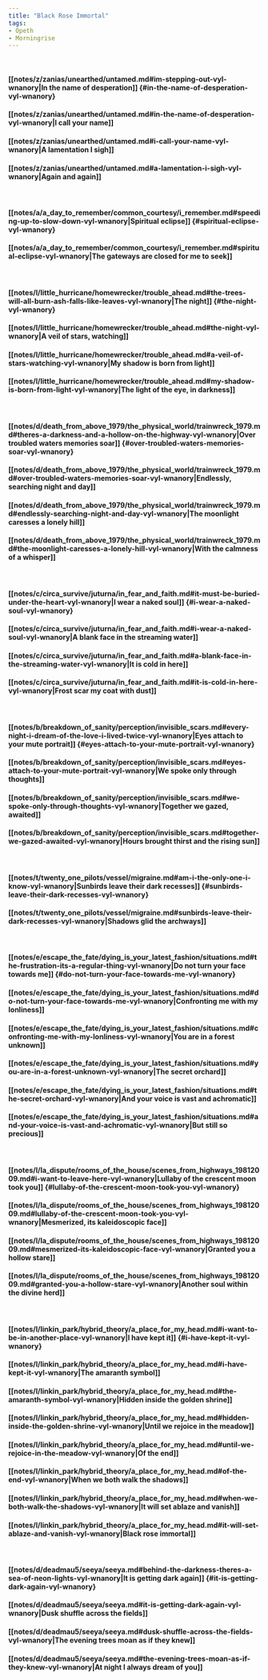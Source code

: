 ```yaml
---
title: "Black Rose Immortal"
tags:
- Opeth
- Morningrise
---
```

&nbsp;
#### [[notes/z/zanias/unearthed/untamed.md#im-stepping-out-vyl-wnanory|In the name of desperation]] {#in-the-name-of-desperation-vyl-wnanory}
#### [[notes/z/zanias/unearthed/untamed.md#in-the-name-of-desperation-vyl-wnanory|I call your name]]
#### [[notes/z/zanias/unearthed/untamed.md#i-call-your-name-vyl-wnanory|A lamentation I sigh]]
#### [[notes/z/zanias/unearthed/untamed.md#a-lamentation-i-sigh-vyl-wnanory|Again and again]]
&nbsp;
#### [[notes/a/a_day_to_remember/common_courtesy/i_remember.md#speeding-up-to-slow-down-vyl-wnanory|Spiritual eclipse]] {#spiritual-eclipse-vyl-wnanory}
#### [[notes/a/a_day_to_remember/common_courtesy/i_remember.md#spiritual-eclipse-vyl-wnanory|The gateways are closed for me to seek]]
&nbsp;
#### [[notes/l/little_hurricane/homewrecker/trouble_ahead.md#the-trees-will-all-burn-ash-falls-like-leaves-vyl-wnanory|The night]] {#the-night-vyl-wnanory}
#### [[notes/l/little_hurricane/homewrecker/trouble_ahead.md#the-night-vyl-wnanory|A veil of stars, watching]]
#### [[notes/l/little_hurricane/homewrecker/trouble_ahead.md#a-veil-of-stars-watching-vyl-wnanory|My shadow is born from light]]
#### [[notes/l/little_hurricane/homewrecker/trouble_ahead.md#my-shadow-is-born-from-light-vyl-wnanory|The light of the eye, in darkness]]
&nbsp;
#### [[notes/d/death_from_above_1979/the_physical_world/trainwreck_1979.md#theres-a-darkness-and-a-hollow-on-the-highway-vyl-wnanory|Over troubled waters memories soar]] {#over-troubled-waters-memories-soar-vyl-wnanory}
#### [[notes/d/death_from_above_1979/the_physical_world/trainwreck_1979.md#over-troubled-waters-memories-soar-vyl-wnanory|Endlessly, searching night and day]]
#### [[notes/d/death_from_above_1979/the_physical_world/trainwreck_1979.md#endlessly-searching-night-and-day-vyl-wnanory|The moonlight caresses a lonely hill]]
#### [[notes/d/death_from_above_1979/the_physical_world/trainwreck_1979.md#the-moonlight-caresses-a-lonely-hill-vyl-wnanory|With the calmness of a whisper]]
&nbsp;
#### [[notes/c/circa_survive/juturna/in_fear_and_faith.md#it-must-be-buried-under-the-heart-vyl-wnanory|I wear a naked soul]] {#i-wear-a-naked-soul-vyl-wnanory}
#### [[notes/c/circa_survive/juturna/in_fear_and_faith.md#i-wear-a-naked-soul-vyl-wnanory|A blank face in the streaming water]]
#### [[notes/c/circa_survive/juturna/in_fear_and_faith.md#a-blank-face-in-the-streaming-water-vyl-wnanory|It is cold in here]]
#### [[notes/c/circa_survive/juturna/in_fear_and_faith.md#it-is-cold-in-here-vyl-wnanory|Frost scar my coat with dust]]
&nbsp;
#### [[notes/b/breakdown_of_sanity/perception/invisible_scars.md#every-night-i-dream-of-the-love-i-lived-twice-vyl-wnanory|Eyes attach to your mute portrait]] {#eyes-attach-to-your-mute-portrait-vyl-wnanory}
#### [[notes/b/breakdown_of_sanity/perception/invisible_scars.md#eyes-attach-to-your-mute-portrait-vyl-wnanory|We spoke only through thoughts]]
#### [[notes/b/breakdown_of_sanity/perception/invisible_scars.md#we-spoke-only-through-thoughts-vyl-wnanory|Together we gazed, awaited]]
#### [[notes/b/breakdown_of_sanity/perception/invisible_scars.md#together-we-gazed-awaited-vyl-wnanory|Hours brought thirst and the rising sun]]
&nbsp;
#### [[notes/t/twenty_one_pilots/vessel/migraine.md#am-i-the-only-one-i-know-vyl-wnanory|Sunbirds leave their dark recesses]] {#sunbirds-leave-their-dark-recesses-vyl-wnanory}
#### [[notes/t/twenty_one_pilots/vessel/migraine.md#sunbirds-leave-their-dark-recesses-vyl-wnanory|Shadows glid the archways]]
&nbsp;
#### [[notes/e/escape_the_fate/dying_is_your_latest_fashion/situations.md#the-frustration-its-a-regular-thing-vyl-wnanory|Do not turn your face towards me]] {#do-not-turn-your-face-towards-me-vyl-wnanory}
#### [[notes/e/escape_the_fate/dying_is_your_latest_fashion/situations.md#do-not-turn-your-face-towards-me-vyl-wnanory|Confronting me with my lonliness]]
#### [[notes/e/escape_the_fate/dying_is_your_latest_fashion/situations.md#confronting-me-with-my-lonliness-vyl-wnanory|You are in a forest unknown]]
#### [[notes/e/escape_the_fate/dying_is_your_latest_fashion/situations.md#you-are-in-a-forest-unknown-vyl-wnanory|The secret orchard]]
#### [[notes/e/escape_the_fate/dying_is_your_latest_fashion/situations.md#the-secret-orchard-vyl-wnanory|And your voice is vast and achromatic]]
#### [[notes/e/escape_the_fate/dying_is_your_latest_fashion/situations.md#and-your-voice-is-vast-and-achromatic-vyl-wnanory|But still so precious]]
&nbsp;
#### [[notes/l/la_dispute/rooms_of_the_house/scenes_from_highways_19812009.md#i-want-to-leave-here-vyl-wnanory|Lullaby of the crescent moon took you]] {#lullaby-of-the-crescent-moon-took-you-vyl-wnanory}
#### [[notes/l/la_dispute/rooms_of_the_house/scenes_from_highways_19812009.md#lullaby-of-the-crescent-moon-took-you-vyl-wnanory|Mesmerized, its kaleidoscopic face]]
#### [[notes/l/la_dispute/rooms_of_the_house/scenes_from_highways_19812009.md#mesmerized-its-kaleidoscopic-face-vyl-wnanory|Granted you a hollow stare]]
#### [[notes/l/la_dispute/rooms_of_the_house/scenes_from_highways_19812009.md#granted-you-a-hollow-stare-vyl-wnanory|Another soul within the divine herd]]
&nbsp;
#### [[notes/l/linkin_park/hybrid_theory/a_place_for_my_head.md#i-want-to-be-in-another-place-vyl-wnanory|I have kept it]] {#i-have-kept-it-vyl-wnanory}
#### [[notes/l/linkin_park/hybrid_theory/a_place_for_my_head.md#i-have-kept-it-vyl-wnanory|The amaranth symbol]]
#### [[notes/l/linkin_park/hybrid_theory/a_place_for_my_head.md#the-amaranth-symbol-vyl-wnanory|Hidden inside the golden shrine]]
#### [[notes/l/linkin_park/hybrid_theory/a_place_for_my_head.md#hidden-inside-the-golden-shrine-vyl-wnanory|Until we rejoice in the meadow]]
#### [[notes/l/linkin_park/hybrid_theory/a_place_for_my_head.md#until-we-rejoice-in-the-meadow-vyl-wnanory|Of the end]]
#### [[notes/l/linkin_park/hybrid_theory/a_place_for_my_head.md#of-the-end-vyl-wnanory|When we both walk the shadows]]
#### [[notes/l/linkin_park/hybrid_theory/a_place_for_my_head.md#when-we-both-walk-the-shadows-vyl-wnanory|It will set ablaze and vanish]]
#### [[notes/l/linkin_park/hybrid_theory/a_place_for_my_head.md#it-will-set-ablaze-and-vanish-vyl-wnanory|Black rose immortal]]
&nbsp;
#### [[notes/d/deadmau5/seeya/seeya.md#behind-the-darkness-theres-a-sea-of-neon-lights-vyl-wnanory|It is getting dark again]] {#it-is-getting-dark-again-vyl-wnanory}
#### [[notes/d/deadmau5/seeya/seeya.md#it-is-getting-dark-again-vyl-wnanory|Dusk shuffle across the fields]]
#### [[notes/d/deadmau5/seeya/seeya.md#dusk-shuffle-across-the-fields-vyl-wnanory|The evening trees moan as if they knew]]
#### [[notes/d/deadmau5/seeya/seeya.md#the-evening-trees-moan-as-if-they-knew-vyl-wnanory|At night I always dream of you]]
